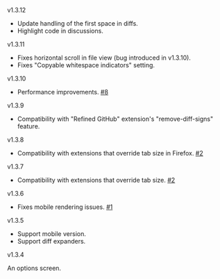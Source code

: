 v1.3.12

* Update handling of the first space in diffs.
* Highlight code in discussions.

v1.3.11

* Fixes horizontal scroll in file view (bug introduced in v1.3.10).
* Fixes "Copyable whitespace indicators" setting.

v1.3.10

* Performance improvements.
[#8](https://github.com/glebm/render-whitespace-on-github/issues/8)

v1.3.9

* Compatibility with "Refined GitHub" extension's "remove-diff-signs" feature.

v1.3.8

* Compatibility with extensions that override tab size in Firefox.
  [#2](https://github.com/glebm/render-whitespace-on-github/issues/2)

v1.3.7

* Compatibility with extensions that override tab size.
  [#2](https://github.com/glebm/render-whitespace-on-github/issues/2)

v1.3.6

* Fixes mobile rendering issues.
  [#1](https://github.com/glebm/render-whitespace-on-github/issues/1)

v1.3.5

* Support mobile version.
* Support diff expanders.

v1.3.4

An options screen.
